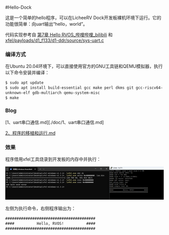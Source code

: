 #Hello-Dock

这是一个简单的hello程序，可以在LicheeRV Dock开发板裸机环境下运行。它的功能很简单：向uart输出“hello，world”。

代码实现参考自 [第7章 Hello RVOS_哔哩哔哩_bilibili](https://www.bilibili.com/video/BV1Q5411w7z5/?p=16&vd_source=d7b8f428791733397f523f73270a2c9b) 和 [xfel/payloads/d1_f133/d1-ddr/source/sys-uart.c ](https://github.com/xboot/xfel/blob/master/payloads/d1_f133/d1-ddr/source/sys-uart.c)

### 编译方式

在Ubuntu 20.04环境下，可以直接使用官方的GNU工具链和QEMU模拟器，执行以下命令安装并编译：

```shell
$ sudo apt update
$ sudo apt install build-essential gcc make perl dkms git gcc-riscv64-unknown-elf gdb-multiarch qemu-system-misc
$ make
```

### Blog

[1、uart串口通信.md][./doc/1、uart串口通信.md]

[2、程序的移植和运行.md](./doc/2、程序的移植和运行.md)

### 效果

程序借用xfel工具烧录到开发板的内存中并执行：

![image-20231027163328485](img/README/image-20231027163328485.png)

左侧为执行命令，右侧程序输出为：

```
########################################
####          Hello, RVOS!          ####
########################################
```

